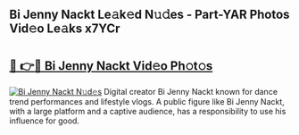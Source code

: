 ## Bi Jenny Nackt Le𝚊k𝚎d N𝚞𝚍es - Part-YAR Photos Vid𝚎o Le𝚊ks x7YCr

# <h2><a href="http://fb3i5n.evod.top/?m=Bi+Jenny+Nackt">🔗 👉🔴 Bi Jenny Nackt Vid𝚎o Ph𝚘t𝚘s</a></h2>

[![Bi Jenny Nackt N𝚞d𝚎s](https://i.imgur.com/8V9OHl7.gif)](http://fb3i5n.evod.top/?m=Bi+Jenny+Nackt)
Digital creator Bi Jenny Nackt known for dance trend performances and lifestyle vlogs. A public figure like Bi Jenny Nackt, with a large platform and a captive audience, has a responsibility to use his influence for good. 
